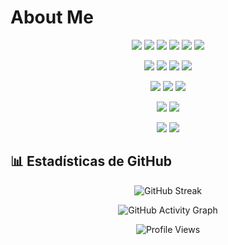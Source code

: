 # About Me

<p align="center">
  <img src="https://img.shields.io/badge/-Python-3776AB?style=flat&logo=python&logoColor=white">
  <img src="https://img.shields.io/badge/-JavaScript-F7DF1E?style=flat&logo=javascript&logoColor=black">
  <img src="https://img.shields.io/badge/-Java-007396?style=flat&logo=java&logoColor=white">
  <img src="https://img.shields.io/badge/-C%23-239120?style=flat&logo=c-sharp&logoColor=white">
  <img src="https://img.shields.io/badge/-.NET-512BD4?style=flat&logo=dotnet&logoColor=white">
  <img src="https://img.shields.io/badge/-Spring%20Boot-6DB33F?style=flat&logo=spring-boot&logoColor=white">
</p>

<p align="center">
  <img src="https://img.shields.io/badge/-HTML5-E34F26?style=flat&logo=html5&logoColor=white">
  <img src="https://img.shields.io/badge/-CSS3-1572B6?style=flat&logo=css3&logoColor=white">
  <img src="https://img.shields.io/badge/-Bootstrap-7952B3?style=flat&logo=bootstrap&logoColor=white">
  <img src="https://img.shields.io/badge/-Ant%20Design-0170FE?style=flat&logo=ant-design&logoColor=white">
</p>

<p align="center">
  <img src="https://img.shields.io/badge/-Git-F05032?style=flat&logo=git&logoColor=white">
  <img src="https://img.shields.io/badge/-GitHub-181717?style=flat&logo=github&logoColor=white">
  <img src="https://img.shields.io/badge/-Postman-FF6C37?style=flat&logo=postman&logoColor=white">
</p>

<p align="center">
  <img src="https://img.shields.io/badge/-Figma-F24E1E?style=flat&logo=figma&logoColor=white">
  <img src="https://img.shields.io/badge/-Photoshop-31A8FF?style=flat&logo=adobe-photoshop&logoColor=white">
</p>

<p align="center">
  <img src="https://img.shields.io/badge/-Windows-0078D6?style=flat&logo=windows&logoColor=white">
  <img src="https://img.shields.io/badge/-Linux-FCC624?style=flat&logo=linux&logoColor=black">
</p>



## 📊 **Estadísticas de GitHub**


<p align="center">
  <img src="https://github-readme-streak-stats.herokuapp.com/?user=mauriciovereau&theme=highcontrast&hide_border=true" alt="GitHub Streak">
</p>

<p align="center">
  <img src="https://github-readme-activity-graph.vercel.app/graph?username=mauriciovereau&bg_color=000000&color=58a6ff&line=FFA500&point=ffffff&area=true&hide_border=true" alt="GitHub Activity Graph">
</p>

<p align="center">
<img src="https://komarev.com/ghpvc/?username=mauriciovereau&label=Profile%20Views&color=blue&style=flat" alt="Profile Views">
</p>

